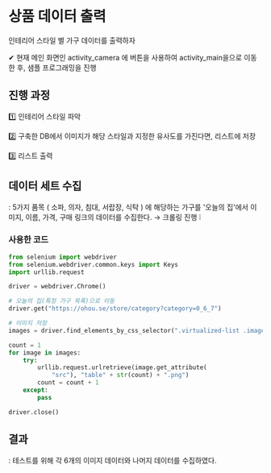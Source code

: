 # 상품 데이터 출력
인테리어 스타일 별 가구 데이터를 출력하자

✔ 현재 메인 화면인 activity_camera 에 버튼을 사용하여 activity_main을으로 이동한 후, 샘플 프로그래밍을 진행

##  진행 과정
1️⃣ 인테리어 스타일 파악

2️⃣ 구축한 DB에서 이미지가 해당 스타일과 지정한 유사도를 가진다면, 리스트에 저장

3️⃣ 리스트 출력

## 데이터 세트 수집
: 5가지 품목 ( 소파, 의자, 침대, 서랍장, 식탁 ) 에 해당하는 가구를 '오늘의 집'에서 이미지, 이름, 가격, 구매 링크의 데이터를 수집한다. → 크롤링 진행 ❕

### 사용한 코드
```python
from selenium import webdriver
from selenium.webdriver.common.keys import Keys
import urllib.request

driver = webdriver.Chrome()

# 오늘의 집(특정 가구 목록)으로 이동
driver.get("https://ohou.se/store/category?category=0_6_7")

# 이미지 저장
images = driver.find_elements_by_css_selector(".virtualized-list .image")

count = 1
for image in images:
    try:
        urllib.request.urlretrieve(image.get_attribute(
            "src"), "table" + str(count) + ".png")
        count = count + 1
    except:
        pass

driver.close()

```
## 결과
: 테스트를 위해 각 6개의 이미지 데이터와 나머지 데이터를 수집하였다.
